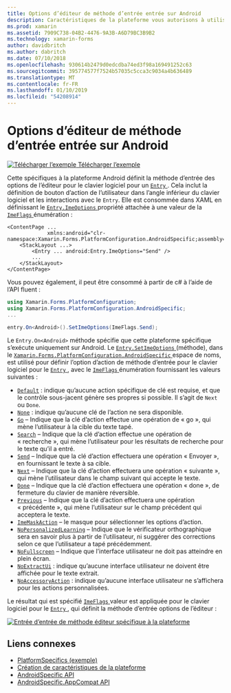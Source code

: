 ```yaml
---
title: Options d’éditeur de méthode d’entrée entrée sur Android
description: Caractéristiques de la plateforme vous autorisons à utiliser les fonctionnalités qui est disponible uniquement sur une plateforme spécifique, sans avoir à implémenter des convertisseurs personnalisés ou des effets. Cet article explique comment utiliser l’Android spécifique à la plateforme qui définit des options de l’éditeur pour le clavier logiciel pour une entrée de la méthode d’entrée.
ms.prod: xamarin
ms.assetid: 7909C738-04B2-4476-9A3B-A6D79BC3B9B2
ms.technology: xamarin-forms
author: davidbritch
ms.author: dabritch
ms.date: 07/10/2018
ms.openlocfilehash: 930614b2479d0edcdba74ed3f98a169491252c63
ms.sourcegitcommit: 395774577f7524b57035c5cca3c9034a4b636489
ms.translationtype: MT
ms.contentlocale: fr-FR
ms.lasthandoff: 01/10/2019
ms.locfileid: "54208914"
---
```

# <a name="entry-input-method-editor-options-on-android"></a>Options d’éditeur de méthode d’entrée entrée sur Android

[![Télécharger l’exemple](~/media/shared/download.png) Télécharger l’exemple](https://developer.xamarin.com/samples/xamarin-forms/userinterface/platformspecifics/)

Cette spécifiques à la plateforme Android définit la méthode d’entrée des options de l’éditeur pour le clavier logiciel pour un [ `Entry` ](xref:Xamarin.Forms.Entry). Cela inclut la définition de bouton d’action de l’utilisateur dans l’angle inférieur du clavier logiciel et les interactions avec le `Entry`. Elle est consommée dans XAML en définissant le [ `Entry.ImeOptions` ](xref:Xamarin.Forms.PlatformConfiguration.AndroidSpecific.Entry.ImeOptionsProperty) propriété attachée à une valeur de la [ `ImeFlags` ](xref:Xamarin.Forms.PlatformConfiguration.AndroidSpecific.ImeFlags) énumération :

```xaml
<ContentPage ...
             xmlns:android="clr-namespace:Xamarin.Forms.PlatformConfiguration.AndroidSpecific;assembly=Xamarin.Forms.Core">
    <StackLayout ...>
        <Entry ... android:Entry.ImeOptions="Send" />
        ...
    </StackLayout>
</ContentPage>
```

Vous pouvez également, il peut être consommé à partir de c# à l’aide de l’API fluent :

```csharp
using Xamarin.Forms.PlatformConfiguration;
using Xamarin.Forms.PlatformConfiguration.AndroidSpecific;
...

entry.On<Android>().SetImeOptions(ImeFlags.Send);
```

Le `Entry.On<Android>` méthode spécifie que cette plateforme spécifique s’exécute uniquement sur Android. Le [ `Entry.SetImeOptions` ](xref:Xamarin.Forms.PlatformConfiguration.AndroidSpecific.Entry.SetImeOptions(Xamarin.Forms.IPlatformElementConfiguration{Xamarin.Forms.PlatformConfiguration.Android,Xamarin.Forms.Entry},Xamarin.Forms.PlatformConfiguration.AndroidSpecific.ImeFlags)) (méthode), dans le [ `Xamarin.Forms.PlatformConfiguration.AndroidSpecific` ](xref:Xamarin.Forms.PlatformConfiguration.AndroidSpecific) espace de noms, est utilisé pour définir l’option d’action de méthode d’entrée pour le clavier logiciel pour le [ `Entry` ](xref:Xamarin.Forms.Entry), avec le [ `ImeFlags` ](xref:Xamarin.Forms.PlatformConfiguration.AndroidSpecific.ImeFlags) énumération fournissant les valeurs suivantes :

- [`Default`](xref:Xamarin.Forms.PlatformConfiguration.AndroidSpecific.ImeFlags.Default) : indique qu’aucune action spécifique de clé est requise, et que le contrôle sous-jacent génère ses propres si possible. Il s’agit de `Next` ou `Done`.
- [`None`](xref:Xamarin.Forms.PlatformConfiguration.AndroidSpecific.ImeFlags.None) : indique qu’aucune clé de l’action ne sera disponible.
- [`Go`](xref:Xamarin.Forms.PlatformConfiguration.AndroidSpecific.ImeFlags.Go) – Indique que la clé d’action effectue une opération de « go », qui mène l’utilisateur à la cible du texte tapé.
- [`Search`](xref:Xamarin.Forms.PlatformConfiguration.AndroidSpecific.ImeFlags.Search) – Indique que la clé d’action effectue une opération de « recherche », qui mène l’utilisateur pour les résultats de recherche pour le texte qu’il a entré.
- [`Send`](xref:Xamarin.Forms.PlatformConfiguration.AndroidSpecific.ImeFlags.Send) – Indique que la clé d’action effectuera une opération « Envoyer », en fournissant le texte à sa cible.
- [`Next`](xref:Xamarin.Forms.PlatformConfiguration.AndroidSpecific.ImeFlags.Next) – Indique que la clé d’action effectuera une opération « suivante », qui mène l’utilisateur dans le champ suivant qui accepte le texte.
- [`Done`](xref:Xamarin.Forms.PlatformConfiguration.AndroidSpecific.ImeFlags.Done) – Indique que la clé d’action effectuera une opération « done », de fermeture du clavier de manière réversible.
- [`Previous`](xref:Xamarin.Forms.PlatformConfiguration.AndroidSpecific.ImeFlags.Previous) – Indique que la clé d’action effectuera une opération « précédente », qui mène l’utilisateur sur le champ précédent qui acceptera le texte.
- [`ImeMaskAction`](xref:Xamarin.Forms.PlatformConfiguration.AndroidSpecific.ImeFlags.ImeMaskAction) – le masque pour sélectionner les options d’action.
- [`NoPersonalizedLearning`](xref:Xamarin.Forms.PlatformConfiguration.AndroidSpecific.ImeFlags.NoPersonalizedLearning) – Indique que le vérificateur orthographique sera en savoir plus à partir de l’utilisateur, ni suggérer des corrections selon ce que l’utilisateur a tapé précédemment.
- [`NoFullscreen`](xref:Xamarin.Forms.PlatformConfiguration.AndroidSpecific.ImeFlags.NoFullscreen) – Indique que l’interface utilisateur ne doit pas atteindre en plein écran.
- [`NoExtractUi`](xref:Xamarin.Forms.PlatformConfiguration.AndroidSpecific.ImeFlags.NoExtractUi) : indique qu’aucune interface utilisateur ne doivent être affichée pour le texte extrait.
- [`NoAccessoryAction`](xref:Xamarin.Forms.PlatformConfiguration.AndroidSpecific.ImeFlags.NoAccessoryAction) : indique qu’aucune interface utilisateur ne s’affichera pour les actions personnalisées.

Le résultat qui est spécifié [ `ImeFlags` ](xref:Xamarin.Forms.PlatformConfiguration.AndroidSpecific.ImeFlags) valeur est appliquée pour le clavier logiciel pour le [ `Entry` ](xref:Xamarin.Forms.Entry), qui définit la méthode d’entrée options de l’éditeur :

[![Entrée d’entrée de méthode éditeur spécifique à la plateforme](entry-ime-options-images/entry-imeoptions.png "entrée d’entrée de méthode éditeur spécifique à la plateforme")](entry-ime-options-images/entry-imeoptions-large.png#lightbox "entrée d’entrée de méthode éditeur spécifique à la plateforme")

## <a name="related-links"></a>Liens connexes

- [PlatformSpecifics (exemple)](https://developer.xamarin.com/samples/xamarin-forms/userinterface/platformspecifics/)
- [Création de caractéristiques de la plateforme](~/xamarin-forms/platform/platform-specifics/index.md#creating-platform-specifics)
- [AndroidSpecific API](xref:Xamarin.Forms.PlatformConfiguration.AndroidSpecific)
- [AndroidSpecific.AppCompat API](xref:Xamarin.Forms.PlatformConfiguration.AndroidSpecific.AppCompat)
